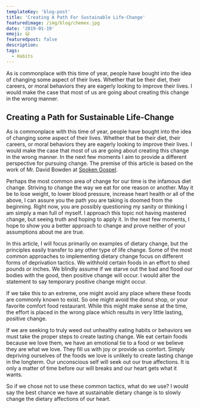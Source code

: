 ```yaml
---
templateKey: 'blog-post'
title: 'Creating A Path For Sustainable Life-Change'
featuredimage: /img/blog/chemex.jpg
date: '2019-01-19'
emoji: 😃
featuredpost: false
description:
tags:
  - Habits
---
```


As is commonplace with this time of year, people have bought into the idea of changing some aspect of their lives. Whether that be their diet, their careers, or moral behaviors they are eagerly looking to improve their lives. I would make the case that most of us are going about creating this change in the wrong manner.

## Creating a Path for Sustainable Life-Change

As is commonplace with this time of year, people have bought into the idea of changing some aspect of their lives. Whether that be their diet, their careers, or moral behaviors they are eagerly looking to improve their lives. I would make the case that most of us are going about creating this change in the wrong manner. In the next few moments I aim to provide a different perspective for pursuing change. The premise of this article is based on the work of Mr. David Bowden at [Spoken Gospel](http://www.spokengospel.com/).

Perhaps the most common area of change for our time is the infamous diet change. Striving to change the way we eat for one reason or another. May it be to lose weight, to lower blood pressure, increase heart health or all of the above, I can assure you the path you are taking is doomed from the beginning. Right now, you are possibly questioning my sanity or thinking I am simply a man full of myself. I approach this topic not having mastered change, but seeing truth and hoping to apply it. In the next few moments, I hope to show you a better approach to change and prove neither of your assumptions about me are true.

In this article, I will focus primarily on examples of dietary change, but the principles easily transfer to any other type of life change. Some of the most common approaches to implementing dietary change focus on different forms of deprivation tactics. We withhold certain foods in an effort to shed pounds or inches. We blindly assume if we starve out the bad and flood our bodies with the good, then positive change will occur. I would alter the statement to say temporary positive change might occur.

If we take this to an extreme, one might avoid any place where these foods are commonly known to exist. So one might avoid the donut shop, or your favorite comfort food restaurant. While this might make sense at the time, the effort is placed in the wrong place which results in very little lasting, positive change.

If we are seeking to truly weed out unhealthy eating habits or behaviors we must take the proper steps to create lasting change. We eat certain foods because we love them, we have an emotional tie to a food or we believe they are what we love. They fill us with joy or provide us comfort. Simply depriving ourselves of the foods we love is unlikely to create lasting change in the longterm. Our unconscious self will seek out our true affections. It is only a matter of time before our will breaks and our heart gets what it wants.

So if we chose not to use these common tactics, what do we use? I would say the best chance we have at sustainable dietary change is to slowly change the dietary affections of our heart.
